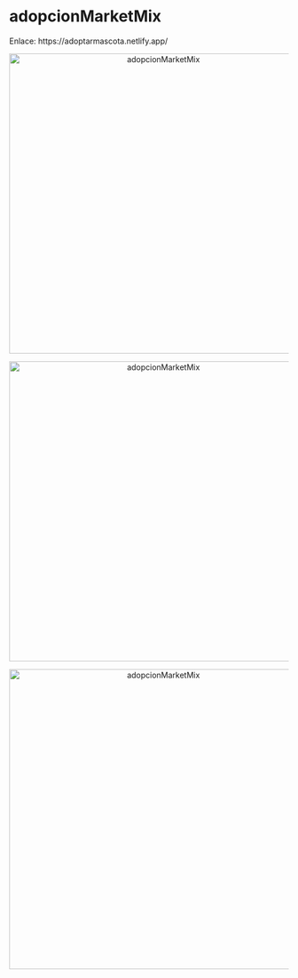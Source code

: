 # adopcionMarketMix
<p>Enlace: https://adoptarmascota.netlify.app/</p>
<p align="center"> 
    <img alt="adopcionMarketMix" title="adopcionMarketMix" src="https://user-images.githubusercontent.com/70853111/220366288-d0526abd-3690-4865-b844-a02e364ca6cb.png" width="540">
</P> 
<p align="center"> 
    <img alt="adopcionMarketMix" title="adopcionMarketMix" src="https://user-images.githubusercontent.com/70853111/220366701-048b9af3-daa3-4aa6-afaa-88bd95f46f74.png" width="540">
</P>
<p align="center"> 
    <img alt="adopcionMarketMix" title="adopcionMarketMix" src="https://user-images.githubusercontent.com/70853111/220366802-229a4b99-1335-49f4-9a6b-2714e6595bdd.png" width="540">
</P>
 
